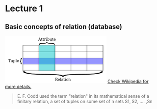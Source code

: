 # Lecture 1
## Basic concepts of relation (database)
<img src="Relational_database_terms.png" alt="Relational_database_terms" />
<a href="https://en.wikipedia.org/wiki/Relation_(database)">Check Wikipedia for more details.</a><br>
  
> E. F. Codd used the term "relation" in its mathematical sense of a finitary relation, a set of tuples on some set of n sets S1, S2, .... ,Sn



